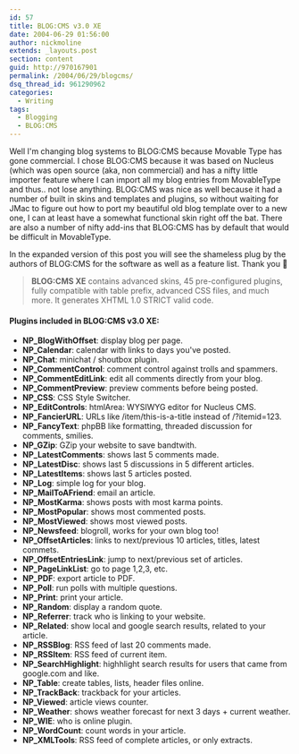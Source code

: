 ```yaml
---
id: 57
title: BLOG:CMS v3.0 XE
date: 2004-06-29 01:56:00
author: nickmoline
extends: _layouts.post
section: content
guid: http://970167901
permalink: /2004/06/29/blogcms/
dsq_thread_id: 961290962
categories:
  - Writing
tags:
  - Blogging
  - BLOG:CMS
---
```

Well I'm changing blog systems to BLOG:CMS because Movable Type has gone commercial. I chose BLOG:CMS because it was based on Nucleus (which was open source (aka, non commercial) and has a nifty little importer feature where I can import all my blog entries from MovableType and thus.. not lose anything. BLOG:CMS was nice as well because it had a number of built in skins and templates and plugins, so without waiting for JMac to figure out how to port my beautiful old blog template over to a new one, I can at least have a somewhat functional skin right off the bat. There are also a number of nifty add-ins that BLOG:CMS has by default that would be difficult in MovableType.

In the expanded version of this post you will see the shameless plug by the authors of BLOG:CMS for the software as well as a feature list. Thank you 🙂

<!--more-->

> **BLOG:CMS XE** contains advanced skins, 45 pre-configured plugins, fully compatible with table prefix, advanced CSS files, and much more. It generates XHTML 1.0 STRICT valid code.

#### Plugins included in BLOG:CMS v3.0 XE:

  * **NP_BlogWithOffset**: display blog per page.
  * **NP_Calendar**: calendar with links to days you've posted.
  * **NP_Chat**: minichat / shoutbox plugin.
  * **NP_CommentControl**: comment control against trolls and spammers.
  * **NP_CommentEditLink**: edit all comments directly from your blog.
  * **NP_CommentPreview**: preview comments before being posted.
  * **NP_CSS**: CSS Style Switcher.
  * **NP_EditControls**: htmlArea: WYSIWYG editor for Nucleus CMS.
  * **NP_FancierURL**: URLs like /item/this-is-a-title instead of /?itemid=123.
  * **NP_FancyText**: phpBB like formatting, threaded discussion for comments, smilies.
  * **NP_GZip**: GZip your website to save bandtwith.
  * **NP_LatestComments**: shows last 5 comments made.
  * **NP_LatestDisc**: shows last 5 discussions in 5 different articles.
  * **NP_LatestItems**: shows last 5 articles posted.
  * **NP_Log**: simple log for your blog.
  * **NP_MailToAFriend**: email an article.
  * **NP_MostKarma**: shows posts with most karma points.
  * **NP_MostPopular**: shows most commented posts.
  * **NP_MostViewed**: shows most viewed posts.
  * **NP_Newsfeed**: blogroll, works for your own blog too!
  * **NP_OffsetArticles**: links to next/previous 10 articles, titles, latest commets.
  * **NP_OffsetEntriesLink**: jump to next/previous set of articles.
  * **NP_PageLinkList**: go to page 1,2,3, etc.
  * **NP_PDF**: export article to PDF.
  * **NP_Poll**: run polls with multiple questions.
  * **NP_Print**: print your article.
  * **NP_Random**: display a random quote.
  * **NP_Referrer**: track who is linking to your website.
  * **NP_Related**: show local and google search results, related to your article.
  * **NP_RSSBlog**: RSS feed of last 20 comments made.
  * **NP_RSSItem**: RSS feed of current item.
  * **NP_SearchHighlight**: highhlight search results for users that came from google.com and like.
  * **NP_Table**: create tables, lists, header files online.
  * **NP_TrackBack**: trackback for your articles.
  * **NP_Viewed**: article views counter.
  * **NP_Weather**: shows weather forecast for next 3 days + current weather.
  * **NP_WIE**: who is online plugin.
  * **NP_WordCount**: count words in your article.
  * **NP_XMLTools**: RSS feed of complete articles, or only extracts.
